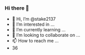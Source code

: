 ### Hi there 👋
- 👋 Hi, I’m @stake2137
- 👀 I’m interested in ...
- 🌱 I’m currently learning ...
- 💞️ I’m looking to collaborate on ...
- 📫 How to reach me ...
- 36
<!--
**Themanhdh/themanhdh** is a ✨ _special_ ✨ repository because its `README.md` (this file) appears on your GitHub profile.


